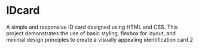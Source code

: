 # IDcard
A simple and responsive ID card designed using HTML and CSS. This project demonstrates the use of basic styling, flexbox for layout, and minimal design principles to create a visually appealing identification card.2
